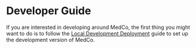 # Developer Guide

If you are interested in developing around MedCo, the first thing you might want to do is to follow the [Local Development Deployment](../system-administrators/deployment/local-development-deployment.md) guide to set up the development version of MedCo.

